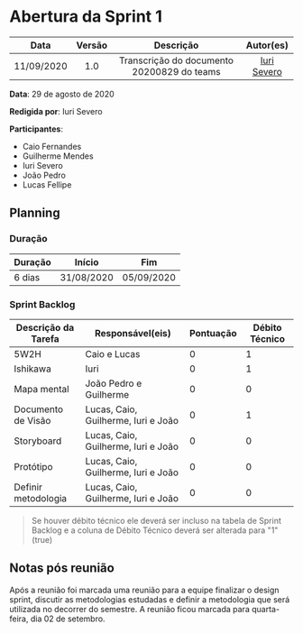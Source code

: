 # Abertura da Sprint 1

|    Data    | Versão |         Descrição         |           Autor(es)           |
| :--------: | :----: | :-----------------------: | :---------------------------: |
| 11/09/2020 |  1.0   | Transcrição do documento 20200829 do teams | [Iuri Severo](https://github.com/iurisevero) |

**Data**: 29 de agosto de 2020

**Redigida por**: Iuri Severo

**Participantes**: 
* Caio Fernandes
* Guilherme Mendes
* Iuri Severo
* João Pedro
* Lucas Fellipe

## Planning

### Duração

| Duração |   Início   |     Fim    |
| ------- | ---------- | ---------- |
| 6 dias  | 31/08/2020 | 05/09/2020 |

### Sprint Backlog

| Descrição da Tarefa | Responsável(eis) | Pontuação | Débito Técnico |
| ------------------- | ---------------- | --------- | -------------- |
| 5W2H | Caio e Lucas | 0 | 1 |
| Ishikawa | Iuri | 0 | 1 |
| Mapa mental | João Pedro e Guilherme | 0 | 0 |
| Documento de Visão | Lucas, Caio, Guilherme, Iuri e João | 0 | 1 |
| Storyboard | Lucas, Caio, Guilherme, Iuri e João | 0 | 0 |
| Protótipo | Lucas, Caio, Guilherme, Iuri e João | 0 | 0 |
| Definir metodologia | Lucas, Caio, Guilherme, Iuri e João | 0 | 0 |

> Se houver débito técnico ele deverá ser incluso na tabela de Sprint Backlog e a coluna de Débito Técnico deverá ser alterada para "1" (true)

## Notas pós reunião

Após a reunião foi marcada uma reunião para a equipe finalizar o design sprint, discutir as metodologias estudadas e definir a metodologia que será utilizada no decorrer do semestre. A reunião ficou marcada para quarta-feira, dia 02 de setembro.